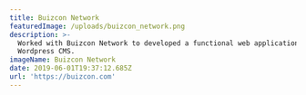```yaml
---
title: Buizcon Network
featuredImage: /uploads/buizcon_network.png
description: >-
  Worked with Buizcon Network to developed a functional web application with
  Wordpress CMS.
imageName: Buizcon Network
date: 2019-06-01T19:37:12.685Z
url: 'https://buizcon.com'
---
```


